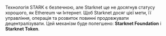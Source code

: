 Технологія STARK є безпечною, але Starknet ще не досягнув статусу хорошого, як Ethereum чи Інтернет. Щоб Starknet досяг цієї мети, її управління, операція та розвиток повинні продовжувати децентралізувати. Цей механізм буде полегшено: **Starknet Foundation** і **Starknet Token**.